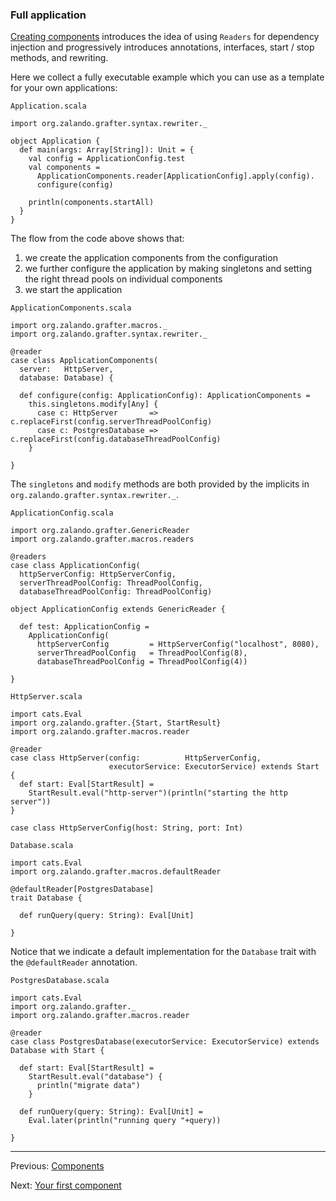 ### Full application

[Creating components](creating.md) introduces the idea of using `Readers`
for dependency injection and progressively introduces annotations,
interfaces, start / stop methods, and rewriting.

Here we collect a fully executable
example which you can use as a template for your own applications:

`Application.scala`

```tut:silent:fail
import org.zalando.grafter.syntax.rewriter._

object Application {
  def main(args: Array[String]): Unit = {
    val config = ApplicationConfig.test
    val components =
      ApplicationComponents.reader[ApplicationConfig].apply(config).
      configure(config)

    println(components.startAll)
  }
}
```

The flow from the code above shows that:

 1. we create the application components from the configuration
 2. we further configure the application by making singletons and setting
    the right thread pools on individual components
 3. we start the application

`ApplicationComponents.scala`

```tut:fail
import org.zalando.grafter.macros._
import org.zalando.grafter.syntax.rewriter._

@reader
case class ApplicationComponents(
  server:   HttpServer,
  database: Database) {

  def configure(config: ApplicationConfig): ApplicationComponents =
    this.singletons.modify[Any] {
      case c: HttpServer       => c.replaceFirst(config.serverThreadPoolConfig)
      case c: PostgresDatabase => c.replaceFirst(config.databaseThreadPoolConfig)
    }

}
```

The `singletons` and `modify` methods are both provided by the implicits in
`org.zalando.grafter.syntax.rewriter._`.

`ApplicationConfig.scala`

```tut:fail
import org.zalando.grafter.GenericReader
import org.zalando.grafter.macros.readers

@readers
case class ApplicationConfig(
  httpServerConfig: HttpServerConfig,
  serverThreadPoolConfig: ThreadPoolConfig,
  databaseThreadPoolConfig: ThreadPoolConfig)

object ApplicationConfig extends GenericReader {

  def test: ApplicationConfig =
    ApplicationConfig(
      httpServerConfig         = HttpServerConfig("localhost", 8080),
      serverThreadPoolConfig   = ThreadPoolConfig(8),
      databaseThreadPoolConfig = ThreadPoolConfig(4))

}
```

`HttpServer.scala`

```tut:nofail
import cats.Eval
import org.zalando.grafter.{Start, StartResult}
import org.zalando.grafter.macros.reader

@reader
case class HttpServer(config:          HttpServerConfig,
                      executorService: ExecutorService) extends Start {
  def start: Eval[StartResult] =
    StartResult.eval("http-server")(println("starting the http server"))
}

case class HttpServerConfig(host: String, port: Int)
```

`Database.scala`

```tut:fail
import cats.Eval
import org.zalando.grafter.macros.defaultReader

@defaultReader[PostgresDatabase]
trait Database {

  def runQuery(query: String): Eval[Unit]

}
```

Notice that we indicate a default implementation for the `Database` trait
with the `@defaultReader` annotation.

`PostgresDatabase.scala`

```tut:fail
import cats.Eval
import org.zalando.grafter._
import org.zalando.grafter.macros.reader

@reader
case class PostgresDatabase(executorService: ExecutorService) extends Database with Start {

  def start: Eval[StartResult] =
    StartResult.eval("database") {
      println("migrate data")
    }

  def runQuery(query: String): Eval[Unit] =
    Eval.later(println("running query "+query))

}
```

----
Previous: [Components](components.md)

Next: [Your first component](creating.md)
